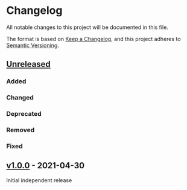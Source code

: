 # Changelog
All notable changes to this project will be documented in this file.

The format is based on [Keep a Changelog](https://keepachangelog.com/en/1.0.0/),
and this project adheres to [Semantic Versioning](https://semver.org/spec/v2.0.0.html).

## [Unreleased]

### Added

### Changed

### Deprecated

### Removed

### Fixed

## [v1.0.0] - 2021-04-30

Initial independent release

[Unreleased]: <https://github.com/stac-extensions/anonymized-location/compare/v1.0.0...HEAD>
[v1.0.0]: https://github.com/stac-extensions/anonymized-location/tree/v1.0.0
